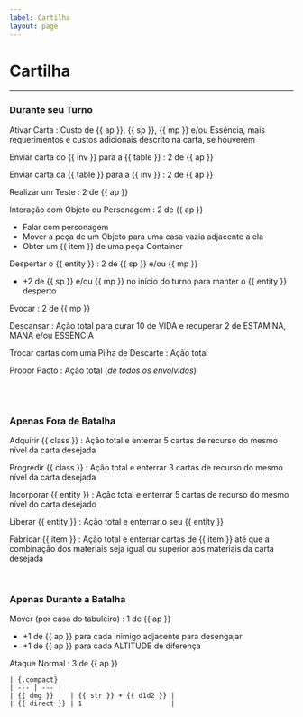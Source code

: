 ```yaml
---
label: Cartilha
layout: page
---
```


# Cartilha

---

### Durante seu Turno

Ativar Carta
:   Custo de {{ ap }}, {{ sp }}, {{ mp }}  e/ou Essência, mais requerimentos e custos adicionais descrito na carta, se houverem

Enviar carta do {{ inv }} para a {{ table }}
:   2 de {{ ap }}
<br>

Enviar carta da {{ table }} para a {{ inv }}
:   2 de {{ ap }}
<br>

Realizar um Teste
:   2 de {{ ap }}

Interação com Objeto ou Personagem
:   2 de {{ ap }}
*   Falar com personagem
*   Mover a peça de um Objeto para uma casa vazia adjacente a ela
*   Obter um {{ item }} de uma peça Container

Despertar o {{ entity }}
:   2 de {{ sp }} e/ou {{ mp }}
*   +2 de {{ sp }} e/ou {{ mp }} no início do turno para manter o {{ entity }} desperto

Evocar
:   2 de {{ mp }}

Descansar
:   Ação total para curar 10 de VIDA e recuperar 2 de ESTAMINA, MANA e/ou ESSÊNCIA

Trocar cartas com uma Pilha de Descarte
:   Ação total

Propor Pacto
:   Ação total (_de todos os envolvidos_)

<br>
<br>

### Apenas Fora de Batalha

Adquirir {{ class }}
:   Ação total e enterrar 5 cartas de recurso do mesmo nível da carta desejada

Progredir {{ class }}
:   Ação total e enterrar 3 cartas de recurso do mesmo nível da carta desejada

Incorporar {{ entity }}
:   Ação total e enterrar 5 cartas de recurso do mesmo nível do carta desejado

Liberar {{ entity }}
:   Ação total e enterrar o seu {{ entity }}

Fabricar {{ item }}
:   Ação total e enterrar cartas de {{ item }} até que a combinação dos materiais seja igual ou superior aos materiais da carta desejada

<br>

### Apenas Durante a Batalha

Mover (por casa do tabuleiro)
:   1 de {{ ap }}
*  +1 de {{ ap }} para cada inimigo adjacente para desengajar
*  +1 de {{ ap }} para cada ALTITUDE de diferença

Ataque Normal
:   3 de {{ ap }}

    | {.compact}
    | --- | --- |
    | {{ dmg }}    | {{ str }} + {{ d1d2 }} |
    | {{ direct }} | 1                      |

